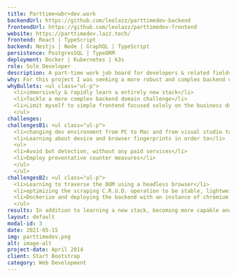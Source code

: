 ```yaml
---
title: Parttime<wbr>dev.work
backendUrl: https://github.com/leolazz/parttimedev-backend
frontendUrl: https://github.com/leolazz/parttimedev-frontend
website: https://parttimedev.lazz.tech/
frontend: React | TypeScript
backend: Nestjs | Node | GraphQL | TypeScript
persistence: PostgresSQL | TypeORM
deployment: Docker | Kubernetes | k3s
role: Sole Developer
description: A part-time work job board for developers & related fields
why: For this project I was seeking a more robust and complex backend domain challenge that could actually become usable product for the target audience, rather than just throw away project. I aimed to create a front end that felt responsive, streamlined, and focused only on the business domain.
whyBullets: <ul class="ul-p">
  <li>immersively & rapidly learn a entirely new stack</li>
  <li>Tackle a more complex backend domain challenge</li>
  <li>Limit myself to simple frontend focused solely on the business domain</li>
  </ul>
challenges:
challengesB1: <ul class="ul-p">
  <li>changing dev environment from PC to Mac and from visual studio to VS code</li>
  <li>Learning about device and browser fingerprints in order to</li>
  <ul>
  <li>Avoid bot detection, without any paid services</li>
  <li>Employ preventative counter measures</li>
  </ul>
  </ul>
challengesB2: <ul class="ul-p">
  <li>Learning to traverse the DOM using a headless browser</li>
  <li>optimizing the scraping C.R.U.D. operation to be stable, lightweight, and fast in a deployment on a limited resource environment </li>
  <li>Dockerize and deploying the backend with an instance of chromium into a kubernetes cluster</li>
  </ul>
results: In addition to learning a new stack, becoming more capable and comfortable in it than my original, I improved my mental model of the DOM in order to traverse it in a headless environment, and greatly improved my skill level in Dev-Ops technologies like <strong>Docker</strong> and <strong>Kubernetes</strong>.
layout: default
modal-id: 3
date: 2021-05-15
img: parttimedev.png
alt: image-alt
project-date: April 2014
client: Start Bootstrap
category: Web Development
---
```

